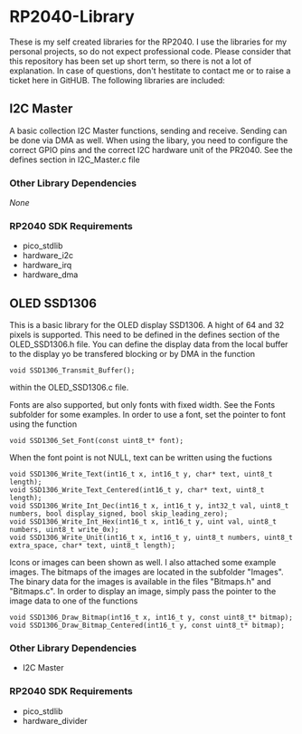 # RP2040-Library

These is my self created libraries for the RP2040. I use the libraries for my personal projects, so do not expect professional code.
Please consider that this repository has been set up short term, so there is not a lot of explanation. In case of questions, don't hestitate
to contact me or to raise a ticket here in GitHUB.
The following libraries are included:

## I2C Master
A basic collection I2C Master functions, sending and receive. Sending can be done via DMA as well.
When using the libary, you need to configure the correct GPIO pins and the correct I2C hardware unit of the PR2040.
See the defines section in I2C_Master.c file

### Other Library Dependencies
*None*

### RP2040 SDK Requirements
* pico_stdlib
* hardware_i2c
* hardware_irq
* hardware_dma


## OLED SSD1306
This is a basic library for the OLED display SSD1306. A hight of 64 and 32 pixels is supported. This need to be defined in the defines section
of the OLED_SSD1306.h file. You can define the display data from the local buffer to the display yo be transfered blocking or by DMA in the
function 
```
void SSD1306_Transmit_Buffer();
```
within the OLED_SSD1306.c file. 

Fonts are also supported, but only fonts with fixed width. See the Fonts subfolder for some examples.
In order to use a font, set the pointer to font using the function 
```
void SSD1306_Set_Font(const uint8_t* font);
```

When the font point is not NULL, text can be written using the fuctions
```
void SSD1306_Write_Text(int16_t x, int16_t y, char* text, uint8_t length);
void SSD1306_Write_Text_Centered(int16_t y, char* text, uint8_t length);
void SSD1306_Write_Int_Dec(int16_t x, int16_t y, int32_t val, uint8_t numbers, bool display_signed, bool skip_leading_zero);
void SSD1306_Write_Int_Hex(int16_t x, int16_t y, uint val, uint8_t numbers, uint8_t write_0x);
void SSD1306_Write_Unit(int16_t x, int16_t y, uint8_t numbers, uint8_t extra_space, char* text, uint8_t length);
```


Icons or images can been shown as well. I also attached some example images. The bitmaps of the images are located in the subfolder "Images".
The binary data for the images is available in the files "Bitmaps.h" and "Bitmaps.c". In order to display an image, simply pass the pointer
to the image data to one of the functions 
```
void SSD1306_Draw_Bitmap(int16_t x, int16_t y, const uint8_t* bitmap);
void SSD1306_Draw_Bitmap_Centered(int16_t y, const uint8_t* bitmap);
```

### Other Library Dependencies
* I2C Master 

### RP2040 SDK Requirements
* pico_stdlib
* hardware_divider